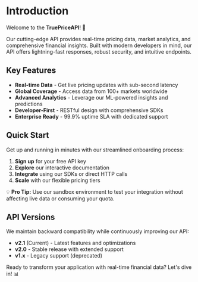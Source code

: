 # Introduction

Welcome to the **TruePriceAPI**! 🚀 

Our cutting-edge API provides real-time pricing data, market analytics, and comprehensive financial insights. Built with modern developers in mind, our API offers lightning-fast responses, robust security, and intuitive endpoints.

## Key Features

- **Real-time Data** - Get live pricing updates with sub-second latency
- **Global Coverage** - Access data from 100+ markets worldwide  
- **Advanced Analytics** - Leverage our ML-powered insights and predictions
- **Developer-First** - RESTful design with comprehensive SDKs
- **Enterprise Ready** - 99.9% uptime SLA with dedicated support

## Quick Start

Get up and running in minutes with our streamlined onboarding process:

1. **Sign up** for your free API key
2. **Explore** our interactive documentation
3. **Integrate** using our SDKs or direct HTTP calls
4. **Scale** with our flexible pricing tiers

<aside class="notice">
💡 <strong>Pro Tip:</strong> Use our sandbox environment to test your integration without affecting live data or consuming your quota.
</aside>

## API Versions

We maintain backward compatibility while continuously improving our API:

- **v2.1** (Current) - Latest features and optimizations
- **v2.0** - Stable release with extended support
- **v1.x** - Legacy support (deprecated)

Ready to transform your application with real-time financial data? Let's dive in! 📊